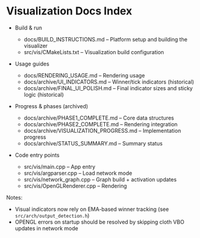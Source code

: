 # Visualization Docs Index

- Build & run
  - docs/BUILD_INSTRUCTIONS.md – Platform setup and building the visualizer
  - src/vis/CMakeLists.txt – Visualization build configuration

- Usage guides
  - docs/RENDERING_USAGE.md – Rendering usage
  - docs/archive/UI_INDICATORS.md – Winner/tick indicators (historical)
  - docs/archive/FINAL_UI_POLISH.md – Final indicator sizes and sticky logic (historical)

- Progress & phases (archived)
  - docs/archive/PHASE1_COMPLETE.md – Core data structures
  - docs/archive/PHASE2_COMPLETE.md – Rendering integration
  - docs/archive/VISUALIZATION_PROGRESS.md – Implementation progress
  - docs/archive/STATUS_SUMMARY.md – Summary status

- Code entry points
  - src/vis/main.cpp – App entry
  - src/vis/argparser.cpp – Load network mode
  - src/vis/network_graph.cpp – Graph build + activation updates
  - src/vis/OpenGLRenderer.cpp – Rendering

Notes:
- Visual indicators now rely on EMA-based winner tracking (see `src/arch/output_detection.h`)
- OPENGL errors on startup should be resolved by skipping cloth VBO updates in network mode
